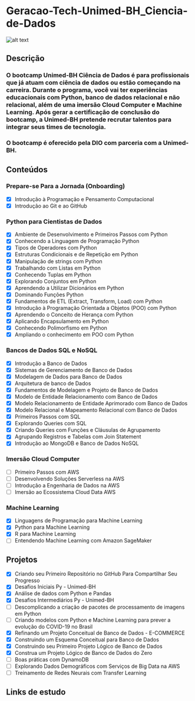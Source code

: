 # Geracao-Tech-Unimed-BH_Ciencia-de-Dados
![alt text](https://hermes.digitalinnovation.one/tracks/342f7392-a8b5-421f-bea9-d29f1fd8aae9.png)

## Descrição
### O bootcamp Unimed-BH Ciência de Dados é para profissionais que já atuam com ciência de dados ou estão começando na carreira. Durante o programa, você vai ter experiências educacionais com Python, banco de dados relacional e não relacional, além de uma imersão Cloud Computer e Machine Learning. Após gerar a certificação de conclusão do bootcamp, a Unimed-BH pretende recrutar talentos para integrar seus times de tecnologia.

### O bootcamp é oferecido pela DIO com parceria com a Unimed-BH.

## Conteúdos
### Prepare-se Para a Jornada (Onboarding)
- [X] Introdução à Programação e Pensamento Computacional
- [X] Introdução ao Git e ao GitHub
### Python para Cientistas de Dados
- [X] Ambiente de Desenvolvimento e Primeiros Passos com Python
- [X] Conhecendo a Linguagem de Programação Python
- [X] Tipos de Operadores com Python
- [X] Estruturas Condicionais e de Repetição em Python
- [X] Manipulação de strings com Python
- [X] Trabalhando com Listas em Python
- [X] Conhecendo Tuplas em Python
- [X] Explorando Conjuntos em Python
- [X] Aprendendo a Utilizar Dicionários em Python
- [X] Dominando Funções Python
- [X] Fundamentos de ETL (Extract, Transform, Load) com Python
- [X] Introdução à Programação Orientada a Objetos (POO) com Python
- [X] Aprendendo o Conceito de Herança com Python
- [X] Aplicando Encapsulamento em Python
- [X] Conhecendo Polimorfismo em Python
- [X] Ampliando o conhecimento em POO com Python
### Bancos de Dados SQL e NoSQL
- [X] Introdução a Banco de Dados
- [X] Sistemas de Gerenciamento de Banco de Dados
- [X] Modelagem de Dados para Banco de Dados
- [X] Arquitetura de banco de Dados
- [X] Fundamentos de Modelagem e Projeto de Banco de Dados
- [X] Modelo de Entidade Relacionamento com Banco de Dados
- [X] Modelo Relacionamento de Entidade Aprimorado com Banco de Dados
- [X] Modelo Relacional e Mapeamento Relacional com Banco de Dados
- [X] Primeiros Passos com SQL
- [X] Explorando Queries com SQL
- [X] Criando Queries com Funções e Cláusulas de Agrupamento
- [X] Agrupando Registros e Tabelas com Join Statement
- [X] Introdução ao MongoDB e Banco de Dados NoSQL
### Imersão Cloud Computer
- [ ] Primeiro Passos com AWS
- [ ] Desenvolvendo Soluções Serverless na AWS
- [ ] Introdução a Engenharia de Dados na AWS
- [ ] Imersão ao Ecossistema Cloud Data AWS
### Machine Learning
- [X] Linguagens de Programação para Machine Learning
- [X] Python para Machine Learning
- [X] R para Machine Learning
- [ ] Entendendo Machine Learning com Amazon SageMaker

## Projetos
- [X] Criando seu Primeiro Repositório no GitHub Para Compartilhar Seu Progresso
- [X] Desafios Iniciais Py - Unimed-BH
- [X] Análise de dados com Python e Pandas
- [X] Desafios Intermediários Py - Unimed-BH
- [ ] Descomplicando a criação de pacotes de processamento de imagens em Python
- [ ] Criando modelos com Python e Machine Learning para prever a evolução do COVID-19 no Brasil
- [X] Refinando um Projeto Conceitual de Banco de Dados - E-COMMERCE
- [X] Construindo um Esquema Conceitual para Banco de Dados
- [X] Construindo seu Primeiro Projeto Lógico de Banco de Dados
- [X] Construa um Projeto Lógico de Banco de Dados do Zero
- [ ] Boas práticas com DynamoDB
- [ ] Explorando Dados Demográficos com Serviços de Big Data na AWS
- [ ] Treinamento de Redes Neurais com Transfer Learning

## Links de estudo
